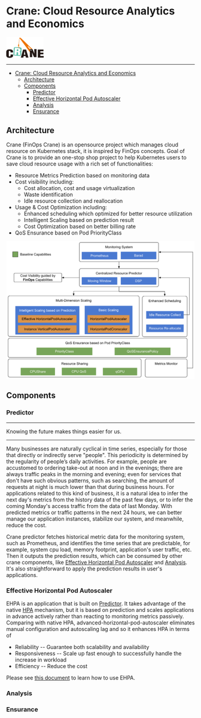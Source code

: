 # Crane: Cloud Resource Analytics and Economics

<img src="docs/images/crane.png" width="100">

---

- [Crane: Cloud Resource Analytics and Economics](#crane-cloud-resource-analytics-and-economics)
  - [Architecture](#architecture)
  - [Components](#components)
    - [Predictor](#predictor)
    - [Effective Horizontal Pod Autoscaler](#effective-horizontal-pod-autoscaler)
    - [Analysis](#analysis)
    - [Ensurance](#ensurance)

## Architecture

Crane (FinOps Crane) is an opensource project which manages cloud resource on Kubernetes stack, it is inspired by FinOps concepts.
Goal of Crane is to provide an one-stop shop project to help Kubernetes users to save cloud resource usage with a rich set of functionalities:

- Resource Metrics Prediction based on monitoring data
- Cost visibility including:
  - Cost allocation, cost and usage virtualization
  - Waste identification
  - Idle resource collection and reallocation
- Usage & Cost Optimization including:
  - Enhanced scheduling which optimized for better resource utilization
  - Intelligent Scaling based on prediction result
  - Cost Optimization based on better billing rate
- QoS Ensurance based on Pod PriorityClass

![crane-architecture](docs/images/crane-architecture.png)

## Components

### Predictor

---

Knowing the future makes things easier for us.

---

Many businesses are naturally cyclical in time series, especially for those that directly or indirectly serve "people". This periodicity is determined by the regularity of people’s daily activities. For example, people are accustomed to ordering take-out at noon and in the evenings; there are always traffic peaks in the morning and evening; even for services that don't have such obvious patterns, such as searching, the amount of requests at night is much lower than that during business hours. For applications related to this kind of business, it is a natural idea to infer the next day's metrics from the history data of the past few days, or to infer the coming Monday's access traffic from the data of last Monday. With predicted metrics or traffic patterns in the next 24 hours, we can better manage our application instances, stabilize our system, and meanwhile, reduce the cost.

Crane predictor fetches historical metric data for the monitoring system, such as Prometheus, and identifies the time series that are predictable, for example, system cpu load, memory footprint, application's user traffic, etc. Then it outputs the prediction results, which can be consumed by other crane components, like [Effective Horizontal Pod Autoscaler](#effective-horizontal-pod-autoscaler) and [Analysis](#analysis). It's also straightforward to apply the prediction results in user's applications.

### Effective Horizontal Pod Autoscaler

EHPA is an application that is built on [Predictor](#predictor). It takes advantage of the native [HPA](https://kubernetes.io/docs/tasks/run-application/horizontal-pod-autoscale/) mechanism, but it is based on prediction and scales applications in advance actively rather than reacting to monitoring metrics passively. Comparing with native HPA, advanced-horizontal-pod-autoscaler eliminates manual configuration and autoscaling lag and so it enhances HPA in terms of

- Reliability -- Guarantee both scalability and availability
- Responsiveness -- Scale up fast enough to successfully handle the increase in workload
- Efficiency -- Reduce the cost

Please see [this document](./docs/tutorials/using-effective-hpa-to-scaling-with-effectiveness.md) to learn how to use EHPA.

### Analysis

### Ensurance
